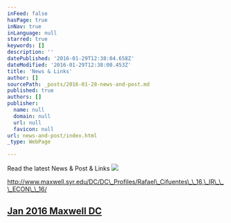 ```yaml
---
inFeed: false
hasPage: true
inNav: true
inLanguage: null
starred: true
keywords: []
description: ''
datePublished: '2016-01-29T12:38:04.658Z'
dateModified: '2016-01-29T12:38:00.453Z'
title: 'News & Links'
author: []
sourcePath: _posts/2016-01-28-news-and-post.md
published: true
authors: []
publisher:
  name: null
  domain: null
  url: null
  favicon: null
url: news-and-post/index.html
_type: WebPage

---
```

Read the latest News & Post & Links
![](https://the-grid-user-content.s3-us-west-2.amazonaws.com/459dcfd4-dad0-4e70-91e3-066e2a38768f.png)

http://www.maxwell.syr.edu/DC/DC\_Profiles/Rafael\_Cifuentes\_\_16,\_IR\_\_\_ECON\_\_16/

## [Jan 2016 Maxwell DC ][0]

[0]: http://www.maxwell.syr.edu/DC/DC_Profiles/Rafael_Cifuentes__16,_IR___ECON__16/